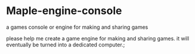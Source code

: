 # Maple-engine-console
a games console or engine for making and sharing games

please help me create a game engine for making and sharing games. it will eventually be turned into a dedicated computer.;
